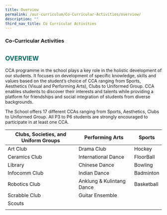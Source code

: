 ```yaml
---
title: Overview
permalink: /our-curriculum/Co-Curricular-Activities/overview/
description: ""
third_nav_title: Co Curricular Activities
---
```

### **Co-Curricular Activities**

<b style="color:#016C62; font-size:20px; line-height: 3;">OVERVIEW</b><br>
CCA programme in the school plays a key role in the holistic development of our students. It focuses on development of specific knowledge, skills and values based on the student’s choice of CCA ranging from Sports, Aesthetics (Visual and Performing Arts), Clubs to Uniformed Group. CCA enables students to discover their interests and talents while providing a platform for friendships and social integration of students from diverse backgrounds.  
  
The School offers 17 different CCAs ranging from Sports, Aesthetics, Clubs to Uniformed Group. All P3 to P6 students are strongly encouraged to participate in at least one CCA.

| **Clubs, Societies, and Uniform Groups** | **Performing Arts** | **Sports** |
| --- | --- | --- |
| Art Club | Drama Club | Hockey |
| Ceramics Club | International Dance | FloorBall |
| Library | Chinese Dance | Bowling |
| Infocomm Club | Indian Dance | Badminton |
| Robotics Club | Anklung &amp; Kulintang Dance | Basketball |
| Scrabble Club | Guitar Ensemble |  |
| Scouts |  |  |
|  |
